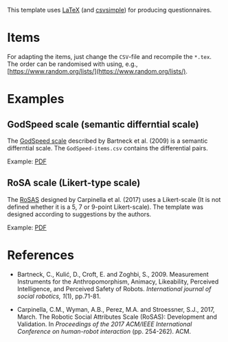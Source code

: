 This template uses [LaTeX](https://www.latex-project.org/) (and [csvsimple](https://ctan.org/pkg/csvsimple)) for producing questionnaires.

# Items
For adapting the items, just change the `CSV`-file and recompile the `*.tex`. The order can be randomised with using, e.g., [https://www.random.org/lists/](https://www.random.org/lists/).

# Examples

## GodSpeed scale (semantic differntial scale)

The [GodSpeed scale](http://www.bartneck.de/2008/03/11/the-godspeed-questionnaire-series/) described by Bartneck et al. (2009) is a semantic differntial scale. The `GodSpeed-items.csv` contains the differential pairs.

Example: [PDF](https://gitlab.com/scheunemann/latex-questionnaire/-/jobs/artifacts/master/raw/GodSpeed/GodSpeed.pdf?job=PDFs)

## RoSA scale (Likert-type scale)
The [RoSAS](https://dl.acm.org/citation.cfm?id=3020208) designed by Carpinella et al. (2017) uses a Likert-scale (It is not defined whether it is a 5, 7 or 9-point Likert-scale). The template was designed according to suggestions by the authors.

Example: [PDF](https://gitlab.com/scheunemann/latex-questionnaire/-/jobs/artifacts/master/raw/RoSAS/RoSAS.pdf?job=PDFs)

# References
- Bartneck, C., Kulić, D., Croft, E. and Zoghbi, S., 2009. Measurement Instruments for the Anthropomorphism, Animacy, Likeability, Perceived Intelligence, and Perceived Safety of Robots. _International journal of social robotics, 1_(1), pp.71-81.

- Carpinella, C.M., Wyman, A.B., Perez, M.A. and Stroessner, S.J., 2017, March. The Robotic Social Attributes Scale (RoSAS): Development and Validation. In _Proceedings of the 2017 ACM/IEEE International Conference on human-robot interaction_ (pp. 254-262). ACM.

